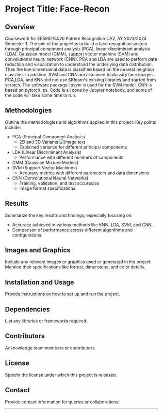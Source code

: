 # Project Title: Face-Recon
## Overview
Coursework for EE5907/5026 Pattern Recognition CA2, AY 2023/2024 Semester 1.
The aim of the project is to build a face recognition system through principal component analysis (PCA), linear discriminant analysis (LDA), Gaussian model (GMM), support vector machine (SVM) and convolutional neural network (CNN). PCA and LDA are used to perform data reduction and visualization to understand the underlying data distribution. Then the low-dimensional data is classified based on the nearest neighbor classifier. In addition, SVM and CNN are also used to classify face images. PCA,LDA, and KNN did not use SKlearn's existing libraries and started from scratch. The software package libsvm is used for the SVM model. CNN is based on pytorch.
ps. Code is all done by Jupyter notebook, and some of the code will take some time to run.

## Methodologies
Outline the methodologies and algorithms applied in this project. Key points include:
- PCA (Principal Component Analysis)
  - 2D and 3D Variants
![Image text](https://raw.github.com/yourName/repositpry/master/yourprojectName/img-folder/test.jpg)
  - Explained variance for different principal components
- LDA (Linear Discriminant Analysis)
  - Performance with different numbers of components
- GMM (Gaussian Mixture Models)
- SVM (Support Vector Machines)
  - Accuracy metrics with different parameters and data dimensions
- CNN (Convolutional Neural Networks)
  - Training, validation, and test accuracies
  - Image format specifications

## Results
Summarize the key results and findings, especially focusing on:
- Accuracy achieved in various methods like KNN, LDA, SVM, and CNN.
- Comparison of performance across different algorithms and configurations.

## Images and Graphics
Include any relevant images or graphics used or generated in the project. Mention their specifications like format, dimensions, and color details.

## Installation and Usage
Provide instructions on how to set up and run the project.

## Dependencies
List any libraries or frameworks required.

## Contributors
Acknowledge team members or contributors.

## License
Specify the license under which this project is released.

## Contact
Provide contact information for queries or collaborations.

---
